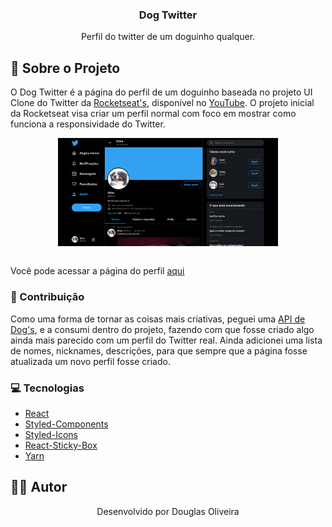 <p align="center">
  <h3 align="center">Dog Twitter</h3>
  
<p align="center">
    Perfil do twitter de um doguinho qualquer.
    <br />
  </p>
</p>

## :book: Sobre o Projeto

O Dog Twitter é a página do perfil de um doguinho baseada no projeto UI Clone do Twitter da [Rocketseat's](https://rocketseat.com.br), disponível no [YouTube](https://youtu.be/K-8z_4xvT3o). O projeto inicial da Rocketseat visa criar um perfil normal com foco em mostrar como funciona a responsividade do Twitter.

<div align="center">
  <img src="https://github.com/doug-22/dog-twitter/blob/main/src/Components/Infos/capa.png" width="70%" align="center" />
</div>
<br />

Você pode acessar a página do perfil [aqui](https://dog-twitter.netlify.app/)


### :bookmark_tabs: Contribuição

Como uma forma de tornar as coisas mais criativas, peguei uma [API de Dog's](https://dog.ceo/dog-api/), e a consumi dentro do projeto, fazendo com que fosse criado algo ainda mais parecido com um perfil do Twitter real. Ainda adicionei uma lista de nomes, nicknames, descrições, para que sempre que a página fosse atualizada um novo perfil fosse criado.

### :computer: Tecnologias

* [React](https://reactjs.org)
* [Styled-Components](https://styled-components.com)
* [Styled-Icons](https://styled-icons.js.org/)
* [React-Sticky-Box](https://react-sticky-box.codecks.io/)
* [Yarn](https://yarnpkg.com)

## ‍:man_technologist: Autor

<p align="center">Desenvolvido por Douglas Oliveira</p>
